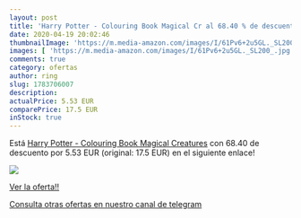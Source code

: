 ```yaml
---
layout: post
title: 'Harry Potter - Colouring Book Magical Cr al 68.40 % de descuento'
date: 2020-04-19 20:02:46
thumbnailImage: 'https://m.media-amazon.com/images/I/61Pv6+2u5GL._SL200_.jpg'
images: [ 'https://m.media-amazon.com/images/I/61Pv6+2u5GL._SL200_.jpg' ]
comments: true
category: ofertas
author: ring
slug: 1783706007
description:
actualPrice: 5.53 EUR
comparePrice: 17.5 EUR
inStock: true
---
```


Está [Harry Potter - Colouring Book Magical Creatures](https://www.amazon.com/dp/1783706007/?tag=redken08-20) con 68.40 de descuento por 5.53 EUR (original: 17.5 EUR) en el siguiente enlace!

[![](https://m.media-amazon.com/images/I/61Pv6+2u5GL._SL200_.jpg)](https://www.amazon.com/dp/1783706007/?tag=redken08-20)

[Ver la oferta!!](https://www.amazon.com/dp/1783706007/?tag=redken08-20)

[Consulta otras ofertas en nuestro canal de telegram](https://t.me/s/ofertas25)
